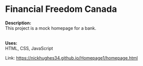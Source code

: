 <h1>Financial Freedom Canada</h1>
<b>Description:</b><br>
This project is a mock homepage for a bank.<br><br>

<b>Uses:</b><br>
HTML, CSS, JavaScript<br>

Link: <a href= "https://nickhughes34.github.io/Homepage1/homepage.html">https://nickhughes34.github.io/Homepage1/homepage.html</a>
